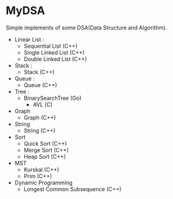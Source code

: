 # MyDSA
Simple implements of some DSA(Data Structure and Algorithm).

* Linear List : 
  * Sequential List (C++)
  * Single Linked List (C++)
  * Double Linked List (C++)
* Stack : 
  * Stack (C++)
* Queue : 
  * Queue (C++)
* Tree :
  * BinarySearchTree (Go)
    * AVL (C)
* Graph
  * Graph (C++)
* String
  * String (C++)
* Sort
  * Quick Sort (C++)
  * Merge Sort (C++)
  * Heap Sort (C++)
* MST
  * Kurskal (C++)
  * Prim (C++)
* Dynamic Programming
  * Longest Common Subsequence (C++)